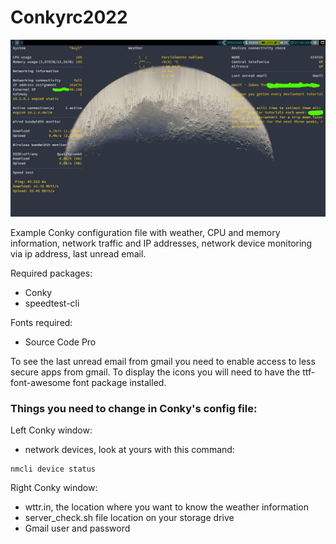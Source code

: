 # Conkyrc2022

![alt text](https://github.com/jonathanburgossaldivia/Conkyrc2022/blob/main/screenshot.png)

Example Conky configuration file with weather, CPU and memory information, network traffic and IP addresses, network device monitoring via ip address, last unread email.

Required packages:

- Conky
- speedtest-cli

Fonts required:

- Source Code Pro

To see the last unread email from gmail you need to enable access to less secure apps from gmail. To display the icons you will need to have the ttf-font-awesome font package installed.


### Things you need to change in Conky's config file:


Left Conky window:
- network devices, look at yours with this command: 
```
nmcli device status
```

Right Conky window:
- wttr.in, the location where you want to know the weather information
- server_check.sh file location on your storage drive
- Gmail user and password
